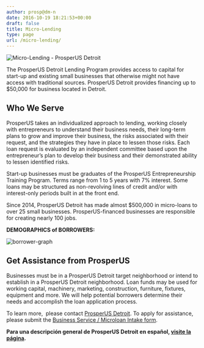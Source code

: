 ```yaml
---
author: prosp@dm-n
date: 2016-10-19 18:21:53+00:00
draft: false
title: Micro-Lending
type: page
url: /micro-lending/
---
```


![Micro-Lending - ProsperUS Detroit](http://www.prosperusdetroit.org/wp-content/uploads/2016/10/Micro-Lending.png)


The ProsperUS Detroit Lending Program provides access to capital for start-up and existing small businesses that otherwise might not have access with traditional sources. ProsperUS Detroit provides financing up to $50,000 for business located in Detroit.


## Who We Serve


ProsperUS takes an individualized approach to lending, working closely with entrepreneurs to understand their business needs, their long-term plans to grow and improve their business, the risks associated with their request, and the strategies they have in place to lessen those risks. Each loan request is evaluated by an independent committee based upon the entrepreneur’s plan to develop their business and their demonstrated ability to lessen identified risks.

Start-up businesses must be graduates of the ProsperUS Entrepreneurship Training Program. Terms range from 1 to 5 years with 7% interest. Some loans may be structured as non-revolving lines of credit and/or with interest-only periods built in at the front end.

Since 2014, ProsperUS Detroit has made almost $500,000 in micro-loans to over 25 small businesses. ProsperUS-financed businesses are responsible for creating nearly 100 jobs.

**DEMOGRAPHICS of BORROWERS:**

![borrower-graph](http://www.prosperusdetroit.org/wp-content/uploads/2016/10/borrower-graph.png)



## Get Assistance from ProsperUS


Businesses must be in a ProsperUS Detroit target neighborhood or intend to establish in a ProsperUS Detroit neighborhood. Loan funds may be used for working capital, machinery, marketing, construction, furniture, fixtures, equipment and more. We will help potential borrowers determine their needs and accomplish the loan application process.

To learn more,  please contact [ProsperUS Detroit](http://www.prosperusdetroit.org/contact-us/). To apply for assistance, please submit the [Business Service / Microloan Intake form](https://www.tfaforms.com/4814770).

**Para una descripción general de ProsperUS Detroit en español, [visite la página](http://www.prosperusdetroit.org/informacion-en-espanol/).**
